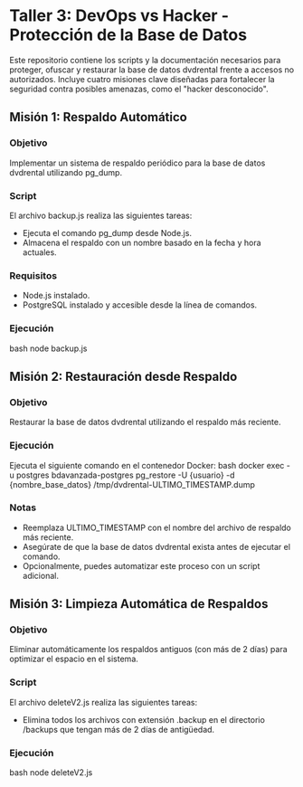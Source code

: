 # Taller 3: DevOps vs Hacker - Protección de la Base de Datos

Este repositorio contiene los scripts y la documentación necesarios para proteger, ofuscar y restaurar la base de datos dvdrental frente a accesos no autorizados. Incluye cuatro misiones clave diseñadas para fortalecer la seguridad contra posibles amenazas, como el "hacker desconocido".

## Misión 1: Respaldo Automático
### Objetivo
Implementar un sistema de respaldo periódico para la base de datos dvdrental utilizando pg_dump.

### Script
El archivo backup.js realiza las siguientes tareas:
- Ejecuta el comando pg_dump desde Node.js.
- Almacena el respaldo con un nombre basado en la fecha y hora actuales.

### Requisitos
- Node.js instalado.
- PostgreSQL instalado y accesible desde la línea de comandos.

### Ejecución
bash
node backup.js


## Misión 2: Restauración desde Respaldo
### Objetivo
Restaurar la base de datos dvdrental utilizando el respaldo más reciente.

### Ejecución
Ejecuta el siguiente comando en el contenedor Docker:
bash
docker exec -u postgres bdavanzada-postgres pg_restore -U {usuario} -d {nombre_base_datos} /tmp/dvdrental-ULTIMO_TIMESTAMP.dump


### Notas
- Reemplaza ULTIMO_TIMESTAMP con el nombre del archivo de respaldo más reciente.
- Asegúrate de que la base de datos dvdrental exista antes de ejecutar el comando.
- Opcionalmente, puedes automatizar este proceso con un script adicional.

## Misión 3: Limpieza Automática de Respaldos
### Objetivo
Eliminar automáticamente los respaldos antiguos (con más de 2 días) para optimizar el espacio en el sistema.

### Script
El archivo deleteV2.js realiza las siguientes tareas:
- Elimina todos los archivos con extensión .backup en el directorio /backups que tengan más de 2 días de antigüedad.

### Ejecución
bash
node deleteV2.js
